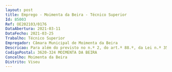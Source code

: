 ```yaml
--- 
layout: post
title: Emprego - Moimenta da Beira - Técnico Superior
Id: 85003
Ref: OE202103/0176
DataAbertura: 2021-03-11
DataFecho: 2021-03-25
Trabalho: Técnico Superior
Empregador: Câmara Municipal de Moimenta da Beira
Descricao: Para além do previsto no n.º 2, do art.º 88.º, da Lei n.º 35 2014, de 20 de Junho, LTFP, o trabalhador desempenha as seguintes funções, em conformidade com o estabelecido no mapa de pessoal aprovado  Participar na planificação e execução das atividades culturais promovidas pelo Município, nomeadamente  festivais, recriação histórica, encontros, mostras, exposições, programas comemorativos, concursos, descentralização cultural e promoção de parcerias estratégicas  Participar ativamente na organização e acompanhamento das atividades culturais dirigidas ao público escolar e à formação de novos públicos como sejam espetáculos, recitais didáticos, visitas guiadas, atribuição de bolsas de formação artística (música e dança), oficinas, ateliês de artes plásticas, planos de incentivo à leitura e concursos, entre outros.
CodigoPostal: 3620-324 MOIMENTA DA BEIRA
Concelho: Moimenta da Beira
Distrito: Viseu
--- 
```

